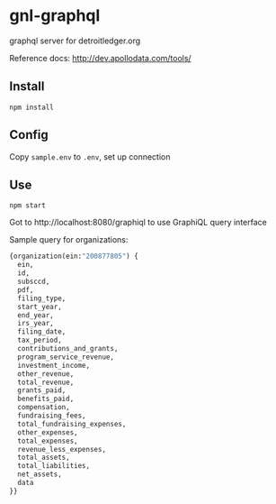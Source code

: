 # gnl-graphql
graphql server for detroitledger.org

Reference docs: http://dev.apollodata.com/tools/

## Install
`npm install`

## Config

Copy `sample.env` to `.env`, set up connection

## Use
`npm start`

Got to http://localhost:8080/graphiql to use GraphiQL query interface

Sample query for organizations:
```graphql
{organization(ein:"200877805") {
  ein,
  id,
  subsccd,
  pdf,
  filing_type,
  start_year,
  end_year,
  irs_year,
  filing_date,
  tax_period,
  contributions_and_grants,
  program_service_revenue,
  investment_income,
  other_revenue,
  total_revenue,
  grants_paid,
  benefits_paid,
  compensation,
  fundraising_fees,
  total_fundraising_expenses,
  other_expenses,
  total_expenses,
  revenue_less_expenses,
  total_assets,
  total_liabilities,
  net_assets,
  data
}}
```
